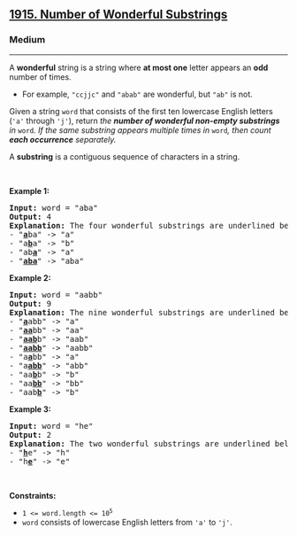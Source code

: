 <h2><a href="https://leetcode.com/problems/number-of-wonderful-substrings/">1915. Number of Wonderful Substrings</a></h2><h3>Medium</h3><hr><div><p>A <strong>wonderful</strong> string is a string where <strong>at most one</strong> letter appears an <strong>odd</strong> number of times.</p>

<ul>
	<li>For example, <code>"ccjjc"</code> and <code>"abab"</code> are wonderful, but <code>"ab"</code> is not.</li>
</ul>

<p>Given a string <code>word</code> that consists of the first ten lowercase English letters (<code>'a'</code> through <code>'j'</code>), return <em>the <strong>number of wonderful non-empty substrings</strong> in </em><code>word</code><em>. If the same substring appears multiple times in </em><code>word</code><em>, then count <strong>each occurrence</strong> separately.</em></p>

<p>A <strong>substring</strong> is a contiguous sequence of characters in a string.</p>

<p>&nbsp;</p>
<p><strong class="example">Example 1:</strong></p>

<pre><strong>Input:</strong> word = "aba"
<strong>Output:</strong> 4
<strong>Explanation:</strong> The four wonderful substrings are underlined below:
- "<u><strong>a</strong></u>ba" -&gt; "a"
- "a<u><strong>b</strong></u>a" -&gt; "b"
- "ab<u><strong>a</strong></u>" -&gt; "a"
- "<u><strong>aba</strong></u>" -&gt; "aba"
</pre>

<p><strong class="example">Example 2:</strong></p>

<pre><strong>Input:</strong> word = "aabb"
<strong>Output:</strong> 9
<strong>Explanation:</strong> The nine wonderful substrings are underlined below:
- "<strong><u>a</u></strong>abb" -&gt; "a"
- "<u><strong>aa</strong></u>bb" -&gt; "aa"
- "<u><strong>aab</strong></u>b" -&gt; "aab"
- "<u><strong>aabb</strong></u>" -&gt; "aabb"
- "a<u><strong>a</strong></u>bb" -&gt; "a"
- "a<u><strong>abb</strong></u>" -&gt; "abb"
- "aa<u><strong>b</strong></u>b" -&gt; "b"
- "aa<u><strong>bb</strong></u>" -&gt; "bb"
- "aab<u><strong>b</strong></u>" -&gt; "b"
</pre>

<p><strong class="example">Example 3:</strong></p>

<pre><strong>Input:</strong> word = "he"
<strong>Output:</strong> 2
<strong>Explanation:</strong> The two wonderful substrings are underlined below:
- "<b><u>h</u></b>e" -&gt; "h"
- "h<strong><u>e</u></strong>" -&gt; "e"
</pre>

<p>&nbsp;</p>
<p><strong>Constraints:</strong></p>

<ul>
	<li><code>1 &lt;= word.length &lt;= 10<sup>5</sup></code></li>
	<li><code>word</code> consists of lowercase English letters from <code>'a'</code>&nbsp;to <code>'j'</code>.</li>
</ul></div>